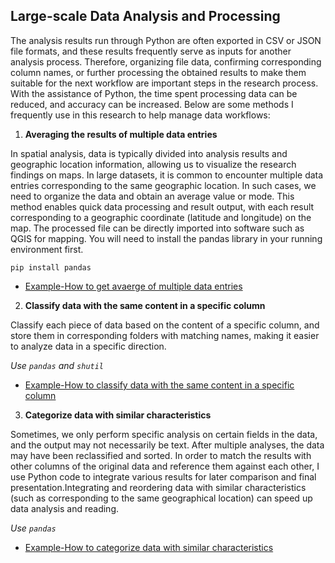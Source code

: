 ## Large-scale Data Analysis and Processing
The analysis results run through Python are often exported in CSV or JSON file formats, and these results frequently serve as inputs for another analysis process. Therefore, organizing file data, confirming corresponding column names, or further processing the obtained results to make them suitable for the next workflow are important steps in the research process. With the assistance of Python, the time spent processing data can be reduced, and accuracy can be increased. Below are some methods I frequently use in this research to help manage data workflows:
1. **Averaging the results of multiple data entries**

In spatial analysis, data is typically divided into analysis results and geographic location information, allowing us to visualize the research findings on maps. In large datasets, it is common to encounter multiple data entries corresponding to the same geographic location. In such cases, we need to organize the data and obtain an average value or mode. This method enables quick data processing and result output, with each result corresponding to a geographic coordinate (latitude and longitude) on the map. The processed file can be directly imported into software such as QGIS for mapping.
You will need to install the pandas library in your running environment first.
```
pip install pandas
 ```
- [Example-How to get avaerge of multiple data entries](/Data_Organization_and_Analysis_of_the_CSV_File/Average_For_Example.py)

2. **Classify data with the same content in a specific column**

Classify each piece of data based on the content of a specific column, and store them in corresponding folders with matching names, making it easier to analyze data in a specific direction.

*Use ```pandas``` and ```shutil```*

- [Example-How to classify data with the same content in a specific column](/Data_Organization_and_Analysis_of_the_CSV_File/Match_the_Result.py)

3. **Categorize data with similar characteristics**

Sometimes, we only perform specific analysis on certain fields in the data, and the output may not necessarily be text. After multiple analyses, the data may have been reclassified and sorted. In order to match the results with other columns of the original data and reference them against each other, I use Python code to integrate various results for later comparison and final presentation.Integrating and reordering data with similar characteristics (such as corresponding to the same geographical location) can speed up data analysis and reading.

*Use ```pandas```*

- [Example-How to categorize data with similar characteristics](/ata_Organization_and_Analysis_of_the_CSV_File/Categorize_Data.py)
